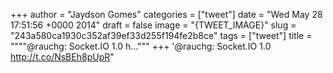 
+++
author = "Jaydson Gomes"
categories = ["tweet"]
date = "Wed May 28 17:51:56 +0000 2014"
draft = false
image = "{TWEET_IMAGE}"
slug = "243a580ca1930c352af39ef33d255f194fe2b8ce"
tags = ["tweet"]
title = """"@rauchg: Socket.IO 1.0
h..."""
+++
'@rauchg: Socket.IO 1.0
http://t.co/NsBEh8pUpR"
